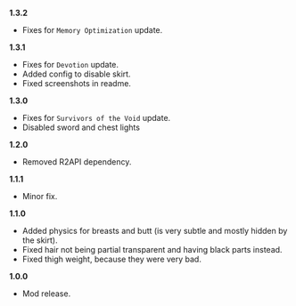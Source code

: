 **1.3.2**

* Fixes for `Memory Optimization` update.

**1.3.1**

* Fixes for `Devotion` update.
* Added config to disable skirt.
* Fixed screenshots in readme.

**1.3.0**

* Fixes for `Survivors of the Void` update.
* Disabled sword and chest lights

**1.2.0**

* Removed R2API dependency.

**1.1.1**

* Minor fix. 

**1.1.0**

* Added physics for breasts and butt (is very subtle and mostly hidden by the skirt).
* Fixed hair not being partial transparent and having black parts instead.
* Fixed thigh weight, because they were very bad.

**1.0.0**

* Mod release.